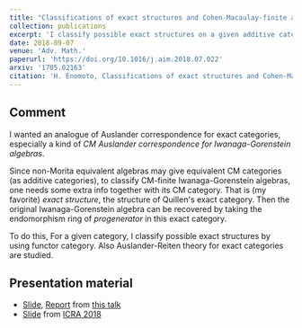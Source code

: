 ```yaml
---
title: "Classifications of exact structures and Cohen-Macaulay-finite algebras"
collection: publications
excerpt: 'I classify possible exact structures on a given additive category by using functor category, and give applications to CM-finite Iwanaga-Gorenstein algebras.'
date: 2018-09-07
venue: 'Adv. Math.'
paperurl: 'https://doi.org/10.1016/j.aim.2018.07.022'
arxiv: '1705.02163'
citation: 'H. Enomoto, Classifications of exact structures and Cohen-Macaulay-finite algebras, Adv. Math. 335 (2018), 838--877.'
---
```


## Comment

I wanted an analogue of Auslander correspondence for exact categories, especially a kind of *CM Auslander correspondence for Iwanaga-Gorenstein algebras*.

Since non-Morita equivalent algebras may give equivalent CM categories (as additive categories), to classify CM-finite Iwanaga-Gorenstein algebras, one needs some extra info together with its CM category. That is (my favorite) *exact structure*, the structure of Quillen's exact category.
Then the original Iwanaga-Gorenstein algebra can be recovered by taking the endomorphism ring of *progenerator* in this exact category.

To do this, For a given category, I classify possible exact structures by using functor category.
Also Auslander-Reiten theory for exact categories are studied.

## Presentation material

- [Slide](/files/Kanron2017slide.pdf), [Report](/files/Kanron2017.pdf) from [this talk](/talks/2017-10-09/)
- [Slide](\files\ICRA2018.pdf) from [ICRA 2018](/talks/2018-08-15/)
